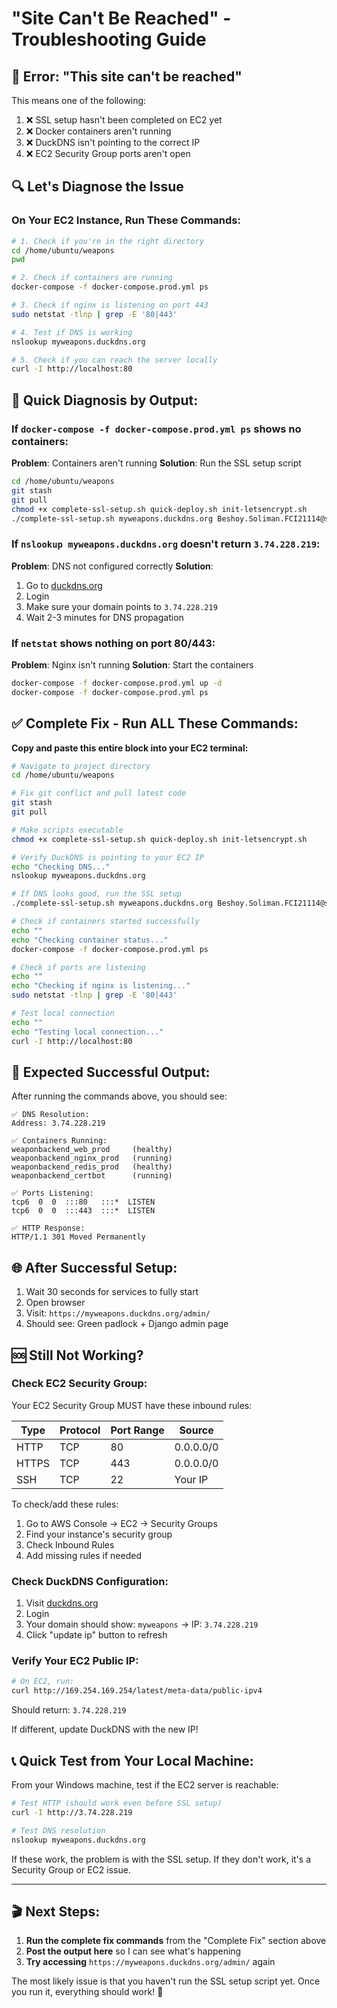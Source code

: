 # "Site Can't Be Reached" - Troubleshooting Guide

## 🔴 Error: "This site can't be reached"

This means one of the following:

1. ❌ SSL setup hasn't been completed on EC2 yet
2. ❌ Docker containers aren't running
3. ❌ DuckDNS isn't pointing to the correct IP
4. ❌ EC2 Security Group ports aren't open

## 🔍 Let's Diagnose the Issue

### On Your EC2 Instance, Run These Commands:

```bash
# 1. Check if you're in the right directory
cd /home/ubuntu/weapons
pwd

# 2. Check if containers are running
docker-compose -f docker-compose.prod.yml ps

# 3. Check if nginx is listening on port 443
sudo netstat -tlnp | grep -E '80|443'

# 4. Test if DNS is working
nslookup myweapons.duckdns.org

# 5. Check if you can reach the server locally
curl -I http://localhost:80
```

## 🚨 Quick Diagnosis by Output:

### If `docker-compose -f docker-compose.prod.yml ps` shows no containers:
**Problem**: Containers aren't running
**Solution**: Run the SSL setup script

```bash
cd /home/ubuntu/weapons
git stash
git pull
chmod +x complete-ssl-setup.sh quick-deploy.sh init-letsencrypt.sh
./complete-ssl-setup.sh myweapons.duckdns.org Beshoy.Soliman.FCI21114@sadatacademy.edu.eg
```

### If `nslookup myweapons.duckdns.org` doesn't return `3.74.228.219`:
**Problem**: DNS not configured correctly
**Solution**: 
1. Go to [duckdns.org](https://www.duckdns.org)
2. Login
3. Make sure your domain points to `3.74.228.219`
4. Wait 2-3 minutes for DNS propagation

### If `netstat` shows nothing on port 80/443:
**Problem**: Nginx isn't running
**Solution**: Start the containers

```bash
docker-compose -f docker-compose.prod.yml up -d
docker-compose -f docker-compose.prod.yml ps
```

## ✅ Complete Fix - Run ALL These Commands:

**Copy and paste this entire block into your EC2 terminal:**

```bash
# Navigate to project directory
cd /home/ubuntu/weapons

# Fix git conflict and pull latest code
git stash
git pull

# Make scripts executable
chmod +x complete-ssl-setup.sh quick-deploy.sh init-letsencrypt.sh

# Verify DuckDNS is pointing to your EC2 IP
echo "Checking DNS..."
nslookup myweapons.duckdns.org

# If DNS looks good, run the SSL setup
./complete-ssl-setup.sh myweapons.duckdns.org Beshoy.Soliman.FCI21114@sadatacademy.edu.eg

# Check if containers started successfully
echo ""
echo "Checking container status..."
docker-compose -f docker-compose.prod.yml ps

# Check if ports are listening
echo ""
echo "Checking if nginx is listening..."
sudo netstat -tlnp | grep -E '80|443'

# Test local connection
echo ""
echo "Testing local connection..."
curl -I http://localhost:80
```

## 🎯 Expected Successful Output:

After running the commands above, you should see:

```
✅ DNS Resolution:
Address: 3.74.228.219

✅ Containers Running:
weaponbackend_web_prod     (healthy)
weaponbackend_nginx_prod   (running)
weaponbackend_redis_prod   (healthy)
weaponbackend_certbot      (running)

✅ Ports Listening:
tcp6  0  0  :::80   :::*  LISTEN
tcp6  0  0  :::443  :::*  LISTEN

✅ HTTP Response:
HTTP/1.1 301 Moved Permanently
```

## 🌐 After Successful Setup:

1. Wait 30 seconds for services to fully start
2. Open browser
3. Visit: `https://myweapons.duckdns.org/admin/`
4. Should see: Green padlock + Django admin page

## 🆘 Still Not Working?

### Check EC2 Security Group:

Your EC2 Security Group MUST have these inbound rules:

| Type  | Protocol | Port Range | Source    |
|-------|----------|------------|-----------|
| HTTP  | TCP      | 80         | 0.0.0.0/0 |
| HTTPS | TCP      | 443        | 0.0.0.0/0 |
| SSH   | TCP      | 22         | Your IP   |

To check/add these rules:
1. Go to AWS Console → EC2 → Security Groups
2. Find your instance's security group
3. Check Inbound Rules
4. Add missing rules if needed

### Check DuckDNS Configuration:

1. Visit [duckdns.org](https://www.duckdns.org)
2. Login
3. Your domain should show: `myweapons` → IP: `3.74.228.219`
4. Click "update ip" button to refresh

### Verify Your EC2 Public IP:

```bash
# On EC2, run:
curl http://169.254.169.254/latest/meta-data/public-ipv4
```

Should return: `3.74.228.219`

If different, update DuckDNS with the new IP!

## 📞 Quick Test from Your Local Machine:

From your Windows machine, test if the EC2 server is reachable:

```bash
# Test HTTP (should work even before SSL setup)
curl -I http://3.74.228.219

# Test DNS resolution
nslookup myweapons.duckdns.org
```

If these work, the problem is with the SSL setup. If they don't work, it's a Security Group or EC2 issue.

---

## 🎬 Next Steps:

1. **Run the complete fix commands** from the "Complete Fix" section above
2. **Post the output here** so I can see what's happening
3. **Try accessing** `https://myweapons.duckdns.org/admin/` again

The most likely issue is that you haven't run the SSL setup script yet. Once you run it, everything should work! 🚀

